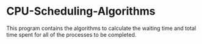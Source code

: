 # CPU-Scheduling-Algorithms
This program contains the algorithms to calculate the waiting time and total time spent for all of the processes to be completed.
